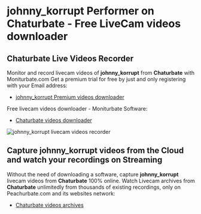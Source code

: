 # johnny_korrupt Performer on Chaturbate - Free LiveCam videos downloader

## Chaturbate Live Videos Recorder

Monitor and record livecam videos of **johnny_korrupt** from **Chaturbate** with Moniturbate.com
Get a premium trial for free by just and only registering with your Email address:
* [johnny_korrupt Premium videos downloader](https://moniturbate.com/request-demo-licence-key.html)

Free livecam videos downloader - Moniturbate Software:
* [Chaturbate videos downloader](https://moniturbate.com/moniturbate-download-software.html)

![johnny_korrupt livecam videos recorder](https://peachurnet.com/templates/moniturbate-software.png)


## Capture johnny_korrupt videos from the Cloud and watch your recordings on Streaming

Without the need of downloading a software, capture **johnny_korrupt** livecam videos from **Chaturbate** 100% online.
Watch Livecam archives from **Chaturbate** unlimitedly from thousands of existing recordings, only on Peachurbate.com and its websites network:
* [Chaturbate videos archives](https://peachurnet.com/)